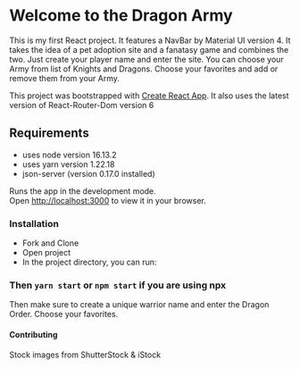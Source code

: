 # Welcome to the Dragon Army
This is my first React project. It features a NavBar by Material UI version 4. 
It takes the idea of a pet adoption site and a fanatasy game and
combines the two. Just create your player name and enter the site.
You can choose your Army from list of Knights and Dragons.
Choose your favorites and add or remove them from your Army.

This project was bootstrapped with [Create React App](https://github.com/facebook/create-react-app).
It also uses the latest version of React-Router-Dom version 6

## Requirements
* uses node version 16.13.2
* uses yarn version 1.22.18
* json-server (version 0.17.0 installed)

Runs the app in the development mode.\
Open [http://localhost:3000](http://localhost:3000) to view it in your browser.

### Installation
* Fork and Clone
* Open project 
* In the project directory, you can run:
### Then  `yarn start` or `npm start` if you are using npx
Then make sure to create a unique warrior name and enter the Dragon Order.
Choose your favorites.



#### Contributing
Stock images from ShutterStock & iStock

